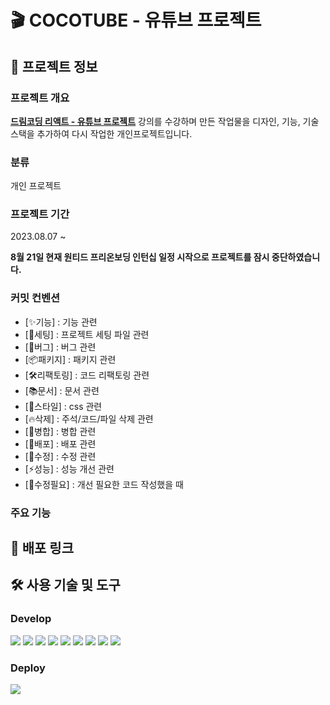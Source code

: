 # 🎬 COCOTUBE - 유튜브 프로젝트

## 📝 프로젝트 정보

### 프로젝트 개요

**[드림코딩 리액트 - 유튜브 프로젝트](https://github.com/chaehaeun/dreamcoding-youtube-clone)** 강의를 수강하며 만든 작업물을 디자인, 기능, 기술 스택을 추가하여 다시 작업한 개인프로젝트입니다.

### 분류

개인 프로젝트

### 프로젝트 기간

2023.08.07 ~

**8월 21일 현재 원티드 프리온보딩 인턴십 일정 시작으로 프로젝트를 잠시 중단하였습니다.**

### 커밋 컨벤션

- [✨기능] : 기능 관련
- [🔧세팅] : 프로젝트 세팅 파일 관련
- [🐛버그] : 버그 관련
- [📦패키지] : 패키지 관련
- [🛠️리팩토링] : 코드 리팩토링 관련
- [📚문서] : 문서 관련
- [🎨스타일] : css 관련
- [🔥삭제] : 주석/코드/파일 삭제 관련
- [🔀병합] : 병합 관련
- [🚀배포] : 배포 관련
- [🔨수정] : 수정 관련
- [⚡️성능] : 성능 개선 관련
- [💩수정필요] : 개선 필요한 코드 작성했을 때

### 주요 기능

<!--
- 로그인, 회원가입, 로그아웃, 회원탈퇴
- 마이페이지
- 북마크
- 마이플레이리스트
- 검색
- 음성 인식 검색 ㅇ
- 검색 필터링 기능
- 기존 댓글 조회
- 추가 댓글 CRUD
- 무한 스크롤
- 반응형웹
- 다크모드

- 테스트(알아보고 꼭 해볼 것)
-->

## 🚀 배포 링크

## 🛠 사용 기술 및 도구

### Develop

<img src="https://img.shields.io/badge/Vite-646CFF?style=for-the-badge&logo=vite&logoColor=white"/> <img src="https://img.shields.io/badge/React-61DAFB?style=for-the-badge&logo=React&logoColor=white"/> <img src="https://img.shields.io/badge/TypeScript-3178C6?style=for-the-badge&logo=typescript&logoColor=white"/> <img src="https://img.shields.io/badge/Sass-CC6699?style=for-the-badge&logo=sass&logoColor=white"/> <img src="https://img.shields.io/badge/ReactRouter-CA4245?style=for-the-badge&logo=reactrouter&logoColor=white"/> <img src="https://img.shields.io/badge/react hook form-EC5990?style=for-the-badge&logo=reacthookform&logoColor=white"/> <img src="https://img.shields.io/badge/TanStack Query-FF4154?style=for-the-badge&logo=reactquery&logoColor=white"/> <img src="https://img.shields.io/badge/Recoil-3578E5?style=for-the-badge&logo=recoil&logoColor=white"/> <img src="https://img.shields.io/badge/Firebase-FFCA28?style=for-the-badge&logo=firebase&logoColor=white"/>

### Deploy

<img src="https://img.shields.io/badge/Firebase-FFCA28?style=for-the-badge&logo=firebase&logoColor=white"/>
